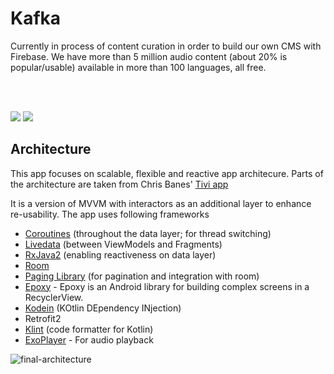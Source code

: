 # Kafka

Currently in process of content curation in order to build our own CMS with Firebase. We have more than 5 million audio content (about 20% is popular/usable) available in more than 100 languages, all free.



</br></br>

<img src="https://user-images.githubusercontent.com/6247940/56096787-4eed5880-5f0a-11e9-850c-fa8160266a5e.png">

<img src="https://user-images.githubusercontent.com/6247940/56097011-9f65b580-5f0c-11e9-92a6-cf0498f1532a.png">




## Architecture

This app focuses on scalable, flexible and reactive app architecure. Parts of the architecture are taken from Chris Banes' [Tivi app](https://github.com/chrisbanes/tivi)

It is a version of MVVM with interactors as an additional layer to enhance re-usability. The app uses following frameworks


* [Coroutines](https://kotlinlang.org/docs/reference/coroutines-overview.html) (throughout the data layer; for thread switching)
* [Livedata](https://developer.android.com/topic/libraries/architecture/livedata) (between ViewModels and Fragments)
* [RxJava2](https://github.com/ReactiveX/RxJava) (enabling reactiveness on data layer)
* [Room](https://developer.android.com/topic/libraries/architecture/room)
* [Paging Library](https://developer.android.com/topic/libraries/architecture/paging/) (for pagination and integration with room)
* [Epoxy](https://github.com/airbnb/epoxy) - Epoxy is an Android library for building complex screens in a RecyclerView.
* [Kodein](https://kodein.org) (KOtlin DEpendency INjection)
* Retrofit2
* [Klint](https://github.com/shyiko/ktlint) (code formatter for Kotlin)
* [ExoPlayer](https://github.com/google/ExoPlayer) - For audio playback


![final-architecture](https://user-images.githubusercontent.com/6247940/50480774-0e71d980-0a04-11e9-90fc-89c9fdfb4115.png)
